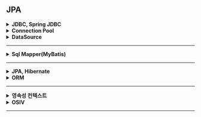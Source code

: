 ## JPA

<details>
    <summary><b>JDBC, Spring JDBC</b></summary>

## 정리
### JDBC 란?
- 자바의 데이터 액세스 기술의 기본이 되는 로우 레벨 API 이다.
- 표준 인터페이스를 제공하고 여러 DB 벤더가 해당 인터페이스를 구현한 드라이버를 제공한다.
- 문제점
  - 쿼리를 실행하기 위해 많은 코드를 작성해야 한다.
  - DB 에 따라 정보가 달라져, 일관성이 없는 체크 예외가 발생한다.
- 장점
  - 표준화된 방식으로 데이터 액세스를 할 수 있다.
  - 러닝 커브가 크지 않다.
#### 실행 과정
1. Connection 을 가져온다.
2. SQL 을 담은 Statement(또는 PreparedStatement) 를 만든다.
3. Statement 를 실행한다.
4. Result 를 받아 객체로 옮긴다.
5. Connection, Statement, ResultSet 등 사용하지 않는 리소스를 해제한다.
6. JDBC API 가 만드는 예외를 처리한다.
### Spring JDBC 란?
- JDBC 의 장점과 단순성은 유지하고 문제를 해결하여 편리하게 사용할 수 있게 만든 API
#### DB 접근 방법
- JdbcTemplate
  - 가장 클래식하고 기본인 접근 방식
- NamedParameterJdbcTemplate
  - `?` 로 파라미터를 매핑하는 것 대신 이름으로 매핑
  - 파라미터가 여러 개 있을 때 유리하다.
- SimpleJdbcInsert, SimpleJdbcCall
  - DB 가 제공해주는 메타 데이터를 이용하여 코드 작성을 최소화해준다.
  - 메타 데이터에서 컬럼 정보와 파라미터 정보를 가져와서 삽입용 SQL 과 프로시저를 호출하기 때문에 편리하다.
  - 메타데이터를 제공하지 않는 DB 에서는 사용할 수 없다.
#### 제공하는 편의 기능
- Connection 열기와 닫기: 트랜잭션과 연계되어 커넥션 관리를 해준다.
- Statement 준비와 닫기
- Statement 실행
- ResultSet Loop 처리
- Exception 처리와 반환: CheckedException 인 SQLException 을 DataAccessException 으로 변환한다.
- Transaction 처리
## 참조
- https://docs.spring.io/spring-framework/reference/data-access/jdbc/choose-style.html
</details>

<details>
    <summary><b>Connection Pool</b></summary>

## 정리
### Connection 이란?
- DB 를 사용하기 위해 DB 와 애플리케이션 간 통신을 할 수 있는 수단
### Connection Pool 이란?
- Connection 객체들을 모아둔 공간
- 사용자의 요청이 올 때마다 Connection 을 생성하고 끊는 작업은 매우 비효율적이므로 Connection Pool 을 사용한다.
## 참조

</details>

<details>
    <summary><b>DataSource</b></summary>

## 정리
### 
### DBCP
- WAS 가 실행되면서 일정량의 Connection 객체를 미리 만들어서 Pool 에 저장했다가, 클라이언트 요청이 오면 Connection 객체를 빌려주고 해당 객체의 임무가 완료되면 다시 Connection 객체를 반납받아서 Pool 에 저장하는 프로그래밍 기법
### 장점
- DB 접속 설정 객체를 미리 만들어 메모리에 등록하기 때문에 생성, 삭제 작업이 사라지므로 효율적이다.
- DB Connection 수를 제한할 수 있어 과도한 접속으로 인한 서버 자원 고갈 방지가 가능하다.
- DB 접속 모듈을 공통화하여 DB 서버 환경이 바뀔경우 대처가 쉽다.
### 고려할 점
- 동시 접속자가 많을 경우
  - Connection 은 한정되어 있으므로 사용할 수 있는 Connection 객체가 반납될 때까지 대기해야 한다.
  - 이를 위해 Connection 의 제한을 크게 잡으면 사용자의 대기 시간은 줄어들지만, 메모리 소모가 크고,
  - 작게 잡으면 대기 시간이 길어진다.
- Connection Pool 이 커지게 되면?
  - 하나의 Connection 은 하나의 Thread 가 담당한다. 따라서 Thread Pool 과 Connection Pool 의 크기를 적절히 조절해야 한다.
  - Thread Pool <<< Connection Pool 인 경우 (Connection Pool 만 크기 증가)
    - 놀게 되는 Connection 이 많아지므로 효율적인 메모리 사용이 아니다.
  - Thread Pool, Connection Pool 둘 다 크기 증가인 경우
    - 노는 Connection 이 많아져 Thread 를 추가하게 되면 다음의 문제가 발생할 수 있다.
    - Thread 증가로 인해 Context Switching 이 발생한다.
    - Disk 경합 측면에서 성능 한계가 발생한다.
      - DB 는 하드디스크 하나 당 하나의 I/O 를 처리하기 때문에 병목이 발생할 수 있다.
- 적당한 Connection Pool 의 크기는? (Hikari CP)
  - Hikari CP 위키를 보면 다음 공식을 제안한다.
  - `Pool Size = Tn * (Cm - 1) + 1`
  - Tn: 전체 Thread 갯수
  - Cm: 하나의 Task 에서 동시에 필요한 Connection 수
### Hikari CP 란?
- 스프링 부터 2.0 버전부터 기본으로 사용하는 DBCP 이다.
- 장점
  - 적은 메모리 사용량
  - 높은 처리량
  - 작은 코드 베이스
  - 풍부한 구성 옵션
  - 스레드 안정성
- 설정 옵션
  - minimum-idle: Connection Pool 에 유지 가능한 최소 커넥션 개수
  - maximum-pool-size: Connection Pool 에 유지 가능한 최대 커넥션 개수
  - idle-timeout: Connection 이 Pool 에서 유휴상태(사용하지 않는 상태)로 남을 수 있는 최대 시간
  - pool-name: Connection Pool 이름
  - max-lifetime: Connection 의 최대 유지 가능 시간
  - connection-timeout: Pool 에서 Connection 을 구할 때 대기시간, 대기시간안에 구하지 못하면 Exception
  - connection-test-query: Connection 이 잘 되었는지 확인하는 TEST SQL
## 참조
- https://techblog.woowahan.com/2663/
- https://steady-coding.tistory.com/564
- https://dkswnkk.tistory.com/685
</details>

---

<details>
    <summary><b>Sql Mapper(MyBatis)</b></summary>

## 정리
### SQL Mapper 란?
- 객체와 관계형 데이터베이스의 데이터를 개발자가 작성한 SQL 로 매핑시켜주는 프레임워크
### 장단점
- 장점
  - JDBC 를 사용하는 것에 비해 코드 작성이 간편하다.
  - XML 을 통해 관리하기 때문에 변경에 용이하고 유지보수가 편하다.
- 단점
  - DBMS 에 따라 SQL 문법이 다르기 때문에 이에 종속적이다.
  - SQL 을 직접 작성해야 한다.
  - 객체 모델과 관계 모델을 따로 관리해야 한다. 
## 참조

</details>

---

<details>
    <summary><b>JPA, Hibernate</b></summary>
</details>

<details>
    <summary><b>ORM</b></summary>
</details>

---

<details>
    <summary><b>영속성 컨텍스트</b></summary>
</details>

<details>
    <summary><b>OSIV</b></summary>
</details>

---
